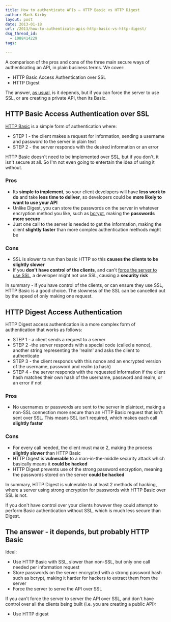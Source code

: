 ```yaml
---
title: How to authenticate APIs – HTTP Basic vs HTTP Digest
author: Mark Kirby
layout: post
date: 2013-01-18
url: /2013/how-to-authenticate-apis-http-basic-vs-http-digest/
dsq_thread_id:
  - 1088414229
tags:

---
```


A comparison of the pros and cons of the three main secure ways of authenticating an API, in plain business terms. We cover:

  * HTTP Basic Access Authentication over SSL
  * HTTP Digest
<!--more-->
The answer, [as usual][1], is it depends, but if you can force the server to use SSL, or are creating a private API, then its Basic.

## HTTP Basic Access Authentication over SSL

[HTTP Basic][2] is a simple form of authentication where:

  * STEP 1 - the client makes a request for information, sending a username and password to the server in plain text
  * STEP 2 - the server responds with the desired information or an error

HTTP Basic doesn't need to be implemented over SSL, but if you don't, it isn't secure at all. So I'm not even going to entertain the idea of using it without.

### Pros

  * Its <strong>simple to implement</strong>, so your client developers will have <strong>less work to do</strong> and take <strong>less time to deliver</strong>, so developers could be <strong>more likely to want to use your API </strong>
  * Unlike Digest, you can store the passwords on the server in whatever encryption method you like, such as [bcrypt][3], making the **passwords more secure**
  * Just one call to the server is needed to get the information, making the client **slightly faster** than more complex authentication methods might be

### Cons

  * SSL is slower to run than basic HTTP so this **causes the clients to be slightly slower**
  * If you **don't have control of the clients**, and can't [force the server to use SSL][4], a developer might not use SSL, causing a **security risk**

In summary - if you have control of the clients, or can ensure they use SSL, HTTP Basic is a good choice. The slowness of the SSL can be cancelled out by the speed of only making one request.

## HTTP Digest Access Authentication

HTTP Digest access authentication is a more complex form of authentication that works as follows:

  * STEP 1 - a client sends a request to a server
  * STEP 2 -the server responds with a special code (called a nonce), another string representing the 'realm' and asks the client to authenticate
  * STEP 3 - the client responds with this nonce and an encrypted version of the username, password and realm (a hash)
  * STEP 4 - the server responds with the requested information if the client hash matches their own hash of the username, password and realm, or an error if not

### Pros

  * No usernames or passwords are sent to the server in plaintext, making a non-SSL connection more secure than an HTTP Basic request that isn't sent over SSL. This means SSL isn't required, which makes each call <strong>slightly faster</strong>

### Cons

  * For every call needed, the client must make 2, making the process <strong>slightly slower </strong>than HTTP Basic
  * HTTP Digest is **vulnerable** to a man-in-the-middle security attack which basically means it **could be hacked**
  * HTTP Digest prevents use of the strong password encryption, meaning the passwords stored on the server **could be hacked**

In summary, HTTP Digest is vulnerable to at least 2 methods of hacking, where a server using strong encryption for passwords with HTTP Basic over SSL is not.

If you don't have control over your clients however they could attempt to perform Basic authentication without SSL, which is much less secure than Digest.

## The answer - it depends, but probably HTTP Basic

Ideal:

  * Use HTTP Basic with SSL, slower than non-SSL, but only one call needed per information request
  * Store passwords on the server encrypted with a strong password hash such as bcrypt, making it harder for hackers to extract them from the server
  * Force the server to serve the API over SSL

If you can't force the server to server the API over SSL, and don't have control over all the clients being built (i.e. you are creating a public API):

  * Use HTTP digest

 [1]: http://adactio.com/journal/4437/
 [2]: http://en.wikipedia.org/wiki/Basic_access_authentication
 [3]: http://en.wikipedia.org/wiki/Bcrypt
 [4]: http://stackoverflow.com/questions/567434/force-https-for-entire-server-domain
